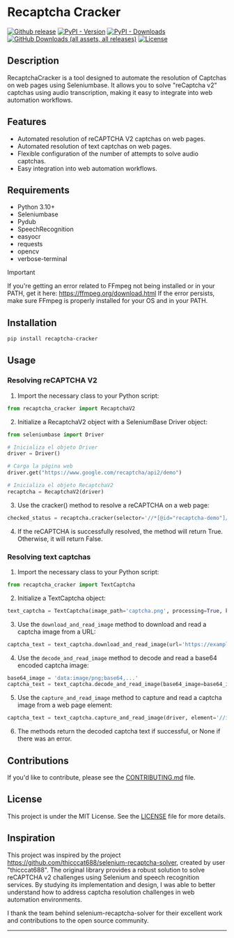 # Recaptcha Cracker

[![Github release](https://img.shields.io/github/v/release/wipodev/Recaptcha_Cracker?color=0172ad&logo=github&logoColor=white)](https://github.com/wipodev/Recaptcha_Cracker/releases/latest)
[![PyPI - Version](https://img.shields.io/pypi/v/Recaptcha_Cracker?label=pypi%20release&color=0172ad)](https://pypi.org/project/Recaptcha_Cracker/)
[![PyPI - Downloads](https://img.shields.io/pypi/dm/Recaptcha_Cracker?color=0172ad&label=pypi%20downloads)](https://pypi.org/project/Recaptcha_Cracker/)
[![GitHub Downloads (all assets, all releases)](https://img.shields.io/github/downloads/wipodev/Recaptcha_Cracker/total?color=0172ad&label=github%20downloads)](https://github.com/wipodev/Recaptcha_Cracker)
[![License](https://img.shields.io/badge/license-MIT-%230172ad)](https://github.com/wipodev/Recaptcha_Cracker/blob/master/LICENSE)

## Description

RecaptchaCracker is a tool designed to automate the resolution of Captchas on web pages using Seleniumbase.
It allows you to solve "reCaptcha v2" captchas using audio transcription, making it easy to integrate into web automation workflows.

## Features

- Automated resolution of reCAPTCHA V2 captchas on web pages.
- Automated resolution of text captchas on web pages.
- Flexible configuration of the number of attempts to solve audio captchas.
- Easy integration into web automation workflows.

## Requirements

- Python 3.10+
- Seleniumbase
- Pydub
- SpeechRecognition
- easyocr
- requests
- opencv
- verbose-terminal

> [!IMPORTANT]
> If you're getting an error related to FFmpeg not being installed or in your PATH, get it here: https://ffmpeg.org/download.html
> If the error persists, make sure FFmpeg is properly installed for your OS and in your PATH.

## Installation

```bash
pip install recaptcha-cracker
```

## Usage

### Resolving reCAPTCHA V2

1. Import the necessary class to your Python script:

```python
from recaptcha_cracker import RecaptchaV2
```

2. Initialize a RecaptchaV2 object with a SeleniumBase Driver object:

```python
from seleniumbase import Driver

# Inicializa el objeto Driver
driver = Driver()

# Carga la página web
driver.get("https://www.google.com/recaptcha/api2/demo")

# Inicializa el objeto RecaptchaV2
recaptcha = RecaptchaV2(driver)

```

3. Use the cracker() method to resolve a reCAPTCHA on a web page:

```python
checked_status = recaptcha.cracker(selector='//*[@id="recaptcha-demo"]/div/div/iframe')
```

4. If the reCAPTCHA is successfully resolved, the method will return True. Otherwise, it will return False.

### Resolving text captchas

1. Import the necessary class to your Python script:

```python
from recaptcha_cracker import TextCaptcha
```

2. Initialize a TextCaptcha object:

```python
text_captcha = TextCaptcha(image_path='captcha.png', processing=True, kernel=(2, 2), verbose=True)
```

3. Use the `download_and_read_image` method to download and read a captcha image from a URL:

```python
captcha_text = text_captcha.download_and_read_image(url='https://example.com/captcha.png')
```

4. Use the `decode_and_read_image` method to decode and read a base64 encoded captcha image:

```python
base64_image = 'data:image/png;base64,...'
captcha_text = text_captcha.decode_and_read_image(base64_image=base64_image)
```

5. Use the `capture_and_read_image` method to capture and read a captcha image from a web page element:

```python
captcha_text = text_captcha.capture_and_read_image(driver, element='//img[@id="captcha_image"]')
```

6. The methods return the decoded captcha text if successful, or None if there was an error.

## Contributions

If you'd like to contribute, please see the [CONTRIBUTING.md](CONTRIBUTING.md) file.

## License

This project is under the MIT License. See the [LICENSE](https://github.com/wipodev/Recaptcha_Cracker/blob/main/LICENSE) file for more details.

## Inspiration

This project was inspired by the project https://github.com/thicccat688/selenium-recaptcha-solver, created by user "thicccat688". The original library provides a robust solution to solve reCAPTCHA v2 challenges using Selenium and speech recognition services. By studying its implementation and design, I was able to better understand how to address captcha resolution challenges in web automation environments.

I thank the team behind selenium-recaptcha-solver for their excellent work and contributions to the open source community.

---
